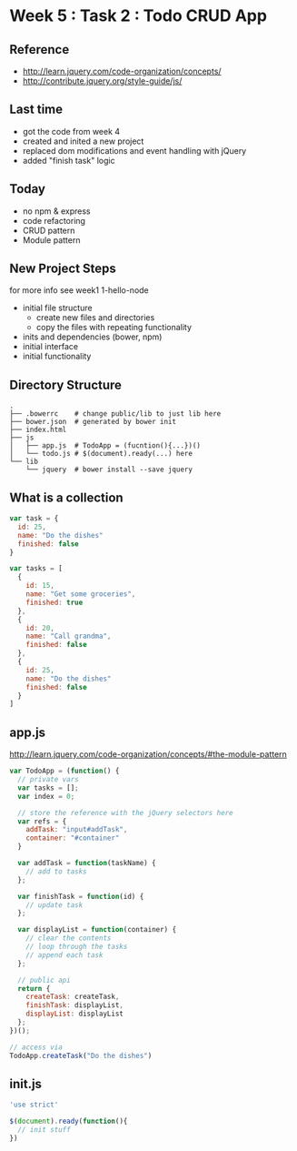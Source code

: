 # Week 5 : Task 2 : Todo CRUD App

## Reference
- http://learn.jquery.com/code-organization/concepts/
- http://contribute.jquery.org/style-guide/js/


## Last time
- got the code from week 4
- created and inited a new project
- replaced dom modifications and event handling with jQuery
- added "finish task" logic

## Today
- no npm & express
- code refactoring
- CRUD pattern
- Module pattern

## New Project Steps
for more info see week1 1-hello-node

- initial file structure
    - create new files and directories
    - copy the files with repeating functionality 
- inits and dependencies (bower, npm)
- initial interface 
- initial functionality


## Directory Structure

```
. 
├── .bowerrc    # change public/lib to just lib here
├── bower.json  # generated by bower init
├── index.html
├── js
│   ├── app.js  # TodoApp = (fucntion(){...})()
│   └── todo.js # $(document).ready(...) here
└── lib
    └── jquery  # bower install --save jquery
```

## What is a collection

```js
var task = {
  id: 25,
  name: "Do the dishes"
  finished: false
}

var tasks = [
  {
    id: 15,
    name: "Get some groceries",
    finished: true
  },
  {
    id: 20,
    name: "Call grandma",
    finished: false
  },
  {
    id: 25,
    name: "Do the dishes"
    finished: false
  }
]
```

## app.js

http://learn.jquery.com/code-organization/concepts/#the-module-pattern

```js
var TodoApp = (function() {
  // private vars
  var tasks = [];
  var index = 0;

  // store the reference with the jQuery selectors here
  var refs = {
    addTask: "input#addTask",
    container: "#container"
  }

  var addTask = function(taskName) {
    // add to tasks
  };

  var finishTask = function(id) {
    // update task
  };

  var displayList = function(container) {
    // clear the contents
    // loop through the tasks
    // append each task
  };

  // public api
  return {
    createTask: createTask,
    finishTask: displayList,
    displayList: displayList
  };
})();

// access via
TodoApp.createTask("Do the dishes")

```

## init.js

```js
'use strict'

$(document).ready(function(){
  // init stuff
})
```